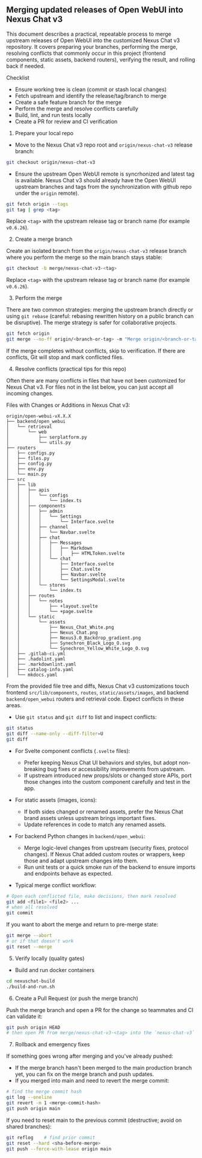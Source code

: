 ## Merging updated releases of Open WebUI into Nexus Chat v3

This document describes a practical, repeatable process to merge upstream releases of Open WebUI into the customized Nexus Chat v3 repository. It covers preparing your branches, performing the merge, resolving conflicts that commonly occur in this project (frontend components, static assets, backend routers), verifying the result, and rolling back if needed.

Checklist
- Ensure working tree is clean (commit or stash local changes)
- Fetch upstream and identify the release/tag/branch to merge
- Create a safe feature branch for the merge
- Perform the merge and resolve conflicts carefully
- Build, lint, and run tests locally
- Create a PR for review and CI verification

1) Prepare your local repo

 - Move to the Nexus Chat v3 repo root and `origin/nexus-chat-v3` release branch:

```bash
git checkout origin/nexus-chat-v3
```

 - Ensure the upstream Open WebUI remote is syncrhonized and latest tag is available. Nexus Chat v3 should already have the Open WebUI upstream branches and tags from the synchronization with github repo under the `origin` remote).

```bash
git fetch origin --tags
git tag | grep <tag>
```

Replace `<tag>` with the upstream release tag or branch name (for example `v0.6.26`).

2) Create a merge branch

Create an isolated branch from the `origin/nexus-chat-v3` release branch where you perform the merge so the main branch stays stable:

```bash
git checkout -b merge/nexus-chat-v3-<tag>
```

Replace `<tag>` with the upstream release tag or branch name (for example `v0.6.26`).

3) Perform the merge

There are two common strategies: merging the upstream branch directly or using `git rebase` (careful: rebasing rewritten history on a public branch can be disruptive). The merge strategy is safer for collaborative projects.

```bash
git fetch origin
git merge --no-ff origin/<branch-or-tag> -m "Merge origin/<branch-or-tag> into nexus-chat-v3"
```

If the merge completes without conflicts, skip to verification. If there are conflicts, Git will stop and mark conflicted files.

4) Resolve conflicts (practical tips for this repo)

Often there are many conflicts in files that have not been customized for Nexus Chat v3. For files not in the list below, you can just accept all incoming changes.

Files with Changes or Additions in Nexus Chat v3:
```
origin/open-webui-vX.X.X
├── backend/open_webui
│   └── retrieval
│       └── web
│           ├── serplatform.py
│           └── utils.py
├── routers
│   ├── configs.py
│   ├── files.py
│   ├── config.py
│   ├── env.py
│   └── main.py
├── src
│   ├── lib
│   │   ├── apis
│   │   │   └── configs
│   │   │       └── index.ts
│   │   ├── components
│   │   │   ├── admin
│   │   │   │   └── Settings
│   │   │   │       └── Interface.svelte
│   │   │   ├── channel
│   │   │   │   └── Navbar.svelte
│   │   │   ├── chat
│   │   │   │   ├── Messages
│   │   │   │   │   ├── Markdown
│   │   │   │   │   │   ├── HTMLToken.svelte
│   │   │   │   └── chat
│   │   │   │       ├── Interface.svelte
│   │   │   │       ├── Chat.svelte
│   │   │   │       ├── Navbar.svelte
│   │   │   │       └── SettingsModal.svelte
│   │   │   └── stores
│   │   │       └── index.ts
│   │   ├── routes
│   │   │   └── notes
│   │   │       ├── +layout.svelte
│   │   │       └── +page.svelte
│   │   └── static
│   │       └── assets
│   │           ├── Nexus_Chat_White.png
│   │           ├── Nexus_Chat.png
│   │           ├── Nexus3.0_Backdrop_gradient.png
│   │           ├── Synechron_Black_Logo_O.svg
│   │           └── Synechron_Yellow_White_Logo_O.svg
│   ├── .gitlab-ci.yml
│   ├── .hadolint.yaml
│   ├── .markdownlint.yaml
│   ├── catalog-info.yaml
│   └── mkdocs.yaml
```
From the provided file tree and diffs, Nexus Chat v3 customizations touch frontend `src/lib/components`, `routes`, `static/assets/images`, and backend `backend/open_webui` routers and retrieval code. Expect conflicts in these areas.

- Use `git status` and `git diff` to list and inspect conflicts:

```bash
git status
git diff --name-only --diff-filter=U
git diff
```

- For Svelte component conflicts (`.svelte` files):
	- Prefer keeping Nexus Chat UI behaviors and styles, but adopt non-breaking bug fixes or accessibility improvements from upstream.
	- If upstream introduced new props/slots or changed store APIs, port those changes into the custom component carefully and test in the app.

- For static assets (images, icons):
	- If both sides changed or renamed assets, prefer the Nexus Chat brand assets unless upstream brings important fixes.
	- Update references in code to match any renamed assets.

- For backend Python changes in `backend/open_webui`:
	- Merge logic-level changes from upstream (security fixes, protocol changes). If Nexus Chat added custom routes or wrappers, keep those and adapt upstream changes into them.
	- Run unit tests or a quick smoke run of the backend to ensure imports and endpoints behave as expected.

- Typical merge conflict workflow:

```bash
# Open each conflicted file, make decisions, then mark resolved
git add <file1> <file2> ...
# when all resolved
git commit
```

If you want to abort the merge and return to pre-merge state:

```bash
git merge --abort
# or if that doesn't work
git reset --merge
```

5) Verify locally (quality gates)

- Build and run docker containers

```bash
cd nexuschat-build
./build-and-run.sh
```

6) Create a Pull Request (or push the merge branch)

Push the merge branch and open a PR for the change so teammates and CI can validate it:

```bash
git push origin HEAD
# then open PR from merge/nexus-chat-v3-<tag> into the `nexus-chat-v3` release branch
```

7) Rollback and emergency fixes

If something goes wrong after merging and you've already pushed:

- If the merge branch hasn't been merged to the main production branch yet, you can fix on the merge branch and push updates.
- If you merged into main and need to revert the merge commit:

```bash
# find the merge commit hash
git log --oneline
git revert -m 1 <merge-commit-hash>
git push origin main
```

If you need to reset main to the previous commit (destructive; avoid on shared branches):

```bash
git reflog    # find prior commit
git reset --hard <sha-before-merge>
git push --force-with-lease origin main
```


